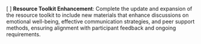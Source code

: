 [ ] **Resource Toolkit Enhancement**: Complete the update and expansion of the resource toolkit to include new materials that enhance discussions on emotional well-being, effective communication strategies, and peer support methods, ensuring alignment with participant feedback and ongoing requirements.